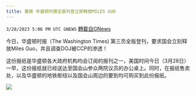 ```yaml
---
title: 重磅 华盛顿时报全版刊登立即释放MILES GUO
---
```

`3/28/2023 5:06 PM UTC GNEWS` [轉載自GNews](https://gnews.org/articles/1053959)




今日，华盛顿时报（The Washington Times) 第三页全版登刊，要求国会立刻释放Miles Guo，并且调查DOJ被CCP的渗透！

这份报纸是华盛顿各大政府机构均会订阅的报刊之一，美国时间今日（3月28日）一早，这份报纸就已经送达至国会山参众两院议员的办公桌上。同时，在报纸售卖处，以及华盛顿的地铁枢纽以及国会山周边的要到均可购买到此份报纸。


![](https://i.imgur.com/zxSzoQA.jpg)




